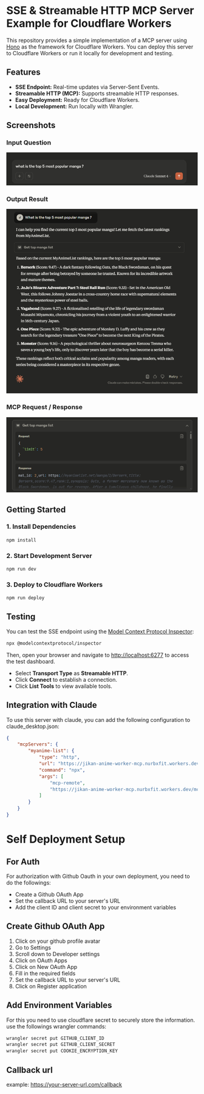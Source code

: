 # SSE & Streamable HTTP MCP Server Example for Cloudflare Workers

This repository provides a simple implementation of a MCP server using [Hono](https://hono.dev/) as the framework for Cloudflare Workers. You can deploy this server to Cloudflare Workers or run it locally for development and testing.

## Features

- **SSE Endpoint:** Real-time updates via Server-Sent Events.
- **Streamable HTTP (MCP):** Supports streamable HTTP responses.
- **Easy Deployment:** Ready for Cloudflare Workers.
- **Local Development:** Run locally with Wrangler.


## Screenshots

### Input Question
![Input Question](./screenshots/input-question.png)

### Output Result
![Output Result](./screenshots/output-result.png)

### MCP Request / Response
![MCP Request Response](./screenshots/mcp-request-response.png)

## Getting Started

### 1. Install Dependencies

```bash
npm install
```

### 2. Start Development Server

```bash
npm run dev
```

### 3. Deploy to Cloudflare Workers

```bash
npm run deploy
```

## Testing

You can test the SSE endpoint using the [Model Context Protocol Inspector](https://www.npmjs.com/package/@modelcontextprotocol/inspector):

```bash
npx @modelcontextprotocol/inspector
```

Then, open your browser and navigate to [http://localhost:6277](http://localhost:6277) to access the test dashboard.

- Select **Transport Type** as **Streamable HTTP**.
- Click **Connect** to establish a connection.
- Click **List Tools** to view available tools.

## Integration with Claude 
To use this server with claude, you can add the following configuration to claude_desktop.json:

```json
{
    "mcpServers": {
        "myanime-list": {
            "type": "http",
            "url": "https://jikan-anime-worker-mcp.nurbxfit.workers.dev/mcp",
            "command": "npx",
            "args": [
                "mcp-remote",
                "https://jikan-anime-worker-mcp.nurbxfit.workers.dev/mcp"
            ]
        }
    }
}
```
# Self Deployment Setup 

## For Auth
For authorization with Github Oauth in your own deployment, you need to do the followings:
- Create a Github OAuth App
- Set the callback URL to your server's URL
- Add the client ID and client secret to your environment variables

## Create Github OAuth App
1. Click on your github profile avatar
2. Go to Settings
3. Scroll down to Developer settings
4. Click on OAuth Apps
5. Click on New OAuth App
6. Fill in the required fields
7. Set the callback URL to your server's URL
8. Click on Register application

## Add Environment Variables
For this you need to use cloudflare secret to securely store the information.
use the followings wrangler commands:

```bash
wrangler secret put GITHUB_CLIENT_ID
wrangler secret put GITHUB_CLIENT_SECRET
wrangler secret put COOKIE_ENCRYPTION_KEY
```

## Callback url
example: https://your-server-url.com/callback
